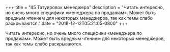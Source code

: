 
+++
title = "45 Татуировок менеджера"
description = "Читать интересно, но очень много специфики «менеджера по продажам». Может быть вредным чтением для некоторых менеджеров, так как темы слабо раскрываются."
date = "2018-12-12T05:21:05-0800"
+++

Читать интересно, но очень много специфики «менеджера по продажам». Может быть вредным чтением для некоторых менеджеров, так как темы слабо раскрываются.

